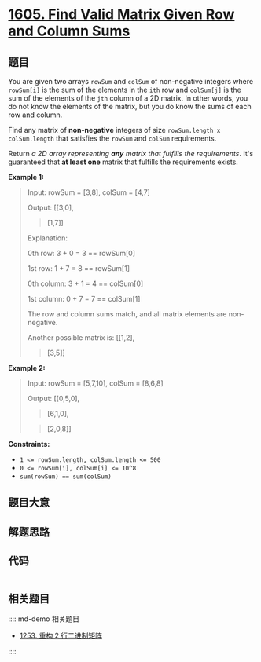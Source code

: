 # [1605. Find Valid Matrix Given Row and Column Sums](https://leetcode.com/problems/find-valid-matrix-given-row-and-column-sums/)

## 题目

You are given two arrays `rowSum` and `colSum` of non-negative integers where
`rowSum[i]` is the sum of the elements in the `ith` row and `colSum[j]` is the
sum of the elements of the `jth` column of a 2D matrix. In other words, you do
not know the elements of the matrix, but you do know the sums of each row and
column.

Find any matrix of **non-negative** integers of size `rowSum.length x
colSum.length` that satisfies the `rowSum` and `colSum` requirements.

Return _a 2D array representing **any** matrix that fulfills the
requirements_. It's guaranteed that **at least one** matrix that fulfills the
requirements exists.

**Example 1:**

> Input: rowSum = [3,8], colSum = [4,7]
>
> Output: [[3,0],
>
> > [1,7]]
>
> Explanation:
>
> 0th row: 3 + 0 = 3 == rowSum[0]
>
> 1st row: 1 + 7 = 8 == rowSum[1]
>
> 0th column: 3 + 1 = 4 == colSum[0]
>
> 1st column: 0 + 7 = 7 == colSum[1]
>
> The row and column sums match, and all matrix elements are non-negative.
>
> Another possible matrix is: [[1,2],
>
> > [3,5]]

**Example 2:**

> Input: rowSum = [5,7,10], colSum = [8,6,8]
>
> Output: [[0,5,0],
>
> > [6,1,0],
>
> > [2,0,8]]

**Constraints:**

- `1 <= rowSum.length, colSum.length <= 500`
- `0 <= rowSum[i], colSum[i] <= 10^8`
- `sum(rowSum) == sum(colSum)`

## 题目大意

## 解题思路

## 代码

```javascript

```

## 相关题目

:::: md-demo 相关题目

- [1253. 重构 2 行二进制矩阵](https://leetcode.com/problems/reconstruct-a-2-row-binary-matrix)

::::
